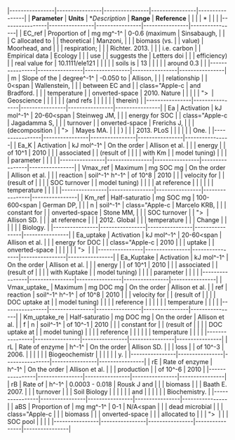 |----------------|----------------|----------------|----------------|----------------|
| **Parameter**  | **Units**      | **Description* | **Range**      | **Reference**  |
|                |                | *              |                |                |
|----------------|----------------|----------------|----------------|----------------|
| EC\_ref        | Proportion of  | mg mg^-1^      | 0-0.6 (maximum | Sinsabaugh,    |
|                | C allocated to |                | theoretical    | Manzoni,       |
|                | biomass (vs.   |                | value)         | Moorhead, and  |
|                | respiration;   |                |                | Richter. 2013. |
|                | i.e. carbon    |                | Empirical data | Ecology        |
|                | use            |                | suggests the   | Letters doi    |
|                | efficiency)    |                | real value for | 10.1111/ele121 |
|                |                |                | soils is       | 13             |
|                |                |                | around 0.3     |                |
|----------------|----------------|----------------|----------------|----------------|
| m              | Slope of the   | degree^-1^     | -0.050 to      | Allison,       |
|                | relationship   |                | 0<span         | Wallenstein,   |
|                | between EC and |                | class="Apple-c | and Bradford.  |
|                | temperature    |                | onverted-space | 2010. Nature   |
|                |                |                | "> </span>     | Geoscience     |
|                |                |                |                | (and refs      |
|                |                |                |                | therein)       |
|----------------|----------------|----------------|----------------|----------------|
| Ea             | Activation     | kJ mol^-1^     | 20-60<span     | Steinweg JM,   |
|                | energy for SOC |                | class="Apple-c | Jagadamma S,   |
|                | turnover       |                | onverted-space | Frerichs J,    |
|                | (decomposition |                | "> </span>     | Mayes MA.      |
|                | )              |                |                | 2013. PLoS     |
|                |                |                |                | One.           |
|----------------|----------------|----------------|----------------|----------------|
| Ea\_K          | Activation     | kJ mol^-1^     | On the order   | Allison et al. |
|                | energy         |                | of 10\^1       | 2010           |
|                | associated     |                | (result of     |                |
|                | with Km        |                | model tuning)  |                |
|                | parameter      |                |                |                |
|----------------|----------------|----------------|----------------|----------------|
| Vmax\_ref      | Maximum        | mg SOC mg      | On the order   | Allison et al. |
|                | reaction       | soil^-1^ h^-1^ | of 10\^8       | 2010           |
|                | velocity for   |                | (result of     |                |
|                | SOC turnover   |                | model tuning)  |                |
|                | at reference   |                |                |                |
|                | temperature    |                |                |                |
|----------------|----------------|----------------|----------------|----------------|
| Km\_ref        | Half-saturatio | mg SOC mg      | 100-600<span   | German DP,     |
|                | n              | soil^-1^       | class="Apple-c | Marcelo KRB,   |
|                | constant for   |                | onverted-space | Stone MM,      |
|                | SOC turnover   |                | "> </span>     | Allison SD.    |
|                | at reference   |                |                | 2012. Global   |
|                | temperature    |                |                | Change         |
|                |                |                |                | Biology.       |
|----------------|----------------|----------------|----------------|----------------|
| Ea\_uptake     | Activation     | kJ mol^-1^     | 20-60<span     | Allison et al. |
|                | energy for DOC |                | class="Apple-c | 2010           |
|                | uptake         |                | onverted-space |                |
|                |                |                | "> </span>     |                |
|----------------|----------------|----------------|----------------|----------------|
| Ea\_Kuptake    | Activation     | kJ mol^-1^     | On the order   | Allison et al. |
|                | energy         |                | of 10\^1       | 2010           |
|                | associated     |                | (result of     |                |
|                | with Kuptake   |                | model tuning)  |                |
|                | parameter      |                |                |                |
|----------------|----------------|----------------|----------------|----------------|
| Vmax\_uptake\_ | Maximum        | mg DOC mg      | On the order   | Allison et al. |
| ref            | reaction       | soil^-1^ h^-1^ | of 10\^8       | 2010           |
|                | velocity for   |                | (result of     |                |
|                | DOC uptake at  |                | model tuning)  |                |
|                | reference      |                |                |                |
|                | temperature    |                |                |                |
|----------------|----------------|----------------|----------------|----------------|
| Km\_uptake\_re | Half-saturatio | mg DOC mg      | On the order   | Allison et al. |
| f              | n              | soil^-1^       | of 10\^-1      | 2010           |
|                | constant for   |                | (result of     |                |
|                | DOC uptake at  |                | model tuning)  |                |
|                | reference      |                |                |                |
|                | temperature    |                |                |                |
|----------------|----------------|----------------|----------------|----------------|
| rL             | Rate of enzyme | h^-1^          | On the order   | Allison SD.    |
|                | loss           |                | of 10\^-3      | 2006.          |
|                |                |                |                | Biogeochemistr |
|                |                |                |                | y.             |
|----------------|----------------|----------------|----------------|----------------|
| rE             | Rate of enzyme | h^-1^          | On the order   | Allison et al. |
|                | production     |                | of 10\^-6      | 2010           |
|----------------|----------------|----------------|----------------|----------------|
| rB             | Rate of        | h^-1^          | 0.0003 - 0.018 | Rousk J and    |
|                | biomass        |                |                | Baath E. 2007. |
|                | turnover       |                |                | Soil Biology   |
|                |                |                |                | and            |
|                |                |                |                | Biochemistry.  |
|----------------|----------------|----------------|----------------|----------------|
| aBS            | Proportion of  | mg mg^-1^      | 0-1            | N/A<span       |
|                | dead microbial |                |                | class="Apple-c |
|                | biomass        |                |                | onverted-space |
|                | allocated to   |                |                | "> </span>     |
|                | SOC pool       |                |                |                |
|----------------|----------------|----------------|----------------|----------------|
